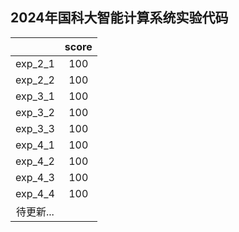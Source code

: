 ## 2024年国科大智能计算系统实验代码

|           | score |
| :-------: | :---: |
|  exp_2_1  |  100  |
|  exp_2_2  |  100  |
|  exp_3_1  |  100  |
|  exp_3_2  |  100  |
|  exp_3_3  |  100  |
|  exp_4_1  |  100  |
|  exp_4_2  |  100  |
|  exp_4_3  |  100  |
|  exp_4_4  |  100  |
| 待更新... |       |

